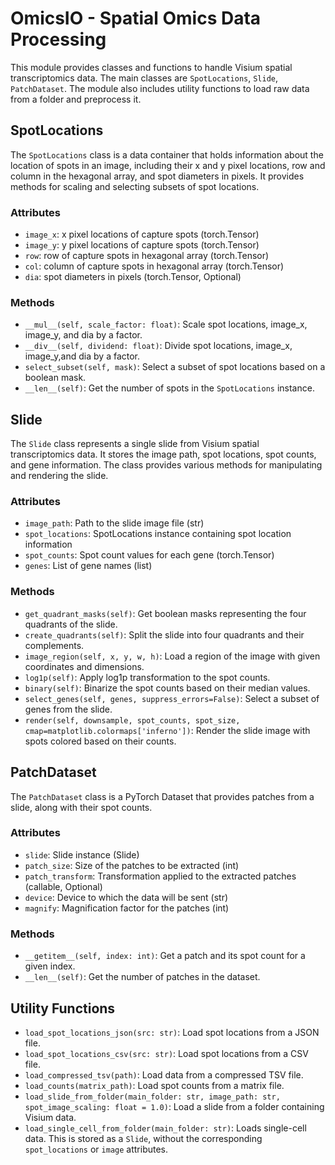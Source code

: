 # OmicsIO - Spatial Omics Data Processing

This module provides classes and functions to handle Visium spatial transcriptomics data. The main classes are `SpotLocations`, `Slide`, `PatchDataset`. The module also includes utility functions to load raw data from a folder and preprocess it.

## SpotLocations

The `SpotLocations` class is a data container that holds information about the location of spots in an image, including their x and y pixel locations, row and column in the hexagonal array, and spot diameters in pixels. It provides methods for scaling and selecting subsets of spot locations.

### Attributes

- `image_x`: x pixel locations of capture spots (torch.Tensor)
- `image_y`: y pixel locations of capture spots (torch.Tensor)
- `row`: row of capture spots in hexagonal array (torch.Tensor)
- `col`: column of capture spots in hexagonal array (torch.Tensor)
- `dia`: spot diameters in pixels (torch.Tensor, Optional)

### Methods

- `__mul__(self, scale_factor: float)`: Scale spot locations, image_x, image_y, and dia by a factor.
- `__div__(self, dividend: float)`: Divide spot locations, image_x, image_y,and dia by a factor.
- `select_subset(self, mask)`: Select a subset of spot locations based on a boolean mask.
- `__len__(self)`: Get the number of spots in the `SpotLocations` instance.

## Slide

The `Slide` class represents a single slide from Visium spatial transcriptomics data. It stores the image path, spot locations, spot counts, and gene information. The class provides various methods for manipulating and rendering the slide.

### Attributes

- `image_path`: Path to the slide image file (str)
- `spot_locations`: SpotLocations instance containing spot location information
- `spot_counts`: Spot count values for each gene (torch.Tensor)
- `genes`: List of gene names (list)

### Methods

- `get_quadrant_masks(self)`: Get boolean masks representing the four quadrants of the slide.
- `create_quadrants(self)`: Split the slide into four quadrants and their complements.
- `image_region(self, x, y, w, h)`: Load a region of the image with given coordinates and dimensions.
- `log1p(self)`: Apply log1p transformation to the spot counts.
- `binary(self)`: Binarize the spot counts based on their median values.
- `select_genes(self, genes, suppress_errors=False)`: Select a subset of genes from the slide.
- `render(self, downsample, spot_counts, spot_size, cmap=matplotlib.colormaps['inferno'])`: Render the slide image with spots colored based on their counts.

## PatchDataset

The `PatchDataset` class is a PyTorch Dataset that provides patches from a slide, along with their spot counts.

### Attributes

- `slide`: Slide instance (Slide)
- `patch_size`: Size of the patches to be extracted (int)
- `patch_transform`: Transformation applied to the extracted patches (callable, Optional)
- `device`: Device to which the data will be sent (str)
- `magnify`: Magnification factor for the patches (int)

### Methods

- `__getitem__(self, index: int)`: Get a patch and its spot count for a given index.
- `__len__(self)`: Get the number of patches in the dataset.

## Utility Functions

- `load_spot_locations_json(src: str)`: Load spot locations from a JSON file.
- `load_spot_locations_csv(src: str)`: Load spot locations from a CSV file.
- `load_compressed_tsv(path)`: Load data from a compressed TSV file.
- `load_counts(matrix_path)`: Load spot counts from a matrix file.
- `load_slide_from_folder(main_folder: str, image_path: str, spot_image_scaling: float = 1.0)`: Load a slide from a folder containing Visium data.
- `load_single_cell_from_folder(main_folder: str)`: Loads single-cell data. This is stored as a `Slide`, without the corresponding `spot_locations` or `image` attributes.
